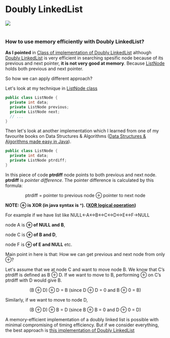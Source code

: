 # Doubly LinkedList
<img src="https://upload.wikimedia.org/wikipedia/commons/thumb/5/5e/Doubly-linked-list.svg/610px-Doubly-linked-list.svg.png" />
<br/>
<br/>

### How to use memory efficiently with Doubly LinkedList?

**As I pointed** in [Class of implementation of Doubly LinkedList](https://github.com/ferhad2207/Data-Structures-and-Algorithms/blob/master/DataStructures/LinkedLists/DoublyLinkedList/src/com/ferhad/DoublyLinkedList.java "DoublyLinkedList.java class") although [Doubly LinkedList](https://github.com/ferhad2207/Data-Structures-and-Algorithms/blob/master/DataStructures/LinkedLists/DoublyLinkedList/src/com/ferhad/DoublyLinkedList.java "DoublyLinkedList.java class") is very efficient in searching spesific node because of its previous and next pointer, **it is not very good at memory**. Because [ListNode](https://github.com/ferhad2207/Data-Structures-and-Algorithms/blob/master/DataStructures/LinkedLists/DoublyLinkedList/src/com/ferhad/ListNode.java "ListNode.java class") holds both previous and next pointer.

So how we can apply different approach?

Let's look at my technique in [ListNode class](https://github.com/ferhad2207/Data-Structures-and-Algorithms/blob/master/DataStructures/LinkedLists/DoublyLinkedList/src/com/ferhad/ListNode.java "ListNode.java class")

```java
public class ListNode {
  private int data;
  private ListNode previous;
  private ListNode next;
  // ...
}
```

Then let's look at another implementation which I learned from one of my favourite books on Data Structures & Algorithms ([Data Structures & Algorithms made easy in Java](https://www.amazon.com/Data-Structures-Algorithms-Made-Easy/dp/1468101277 "Data Structures & Algorithms made easy in Java on Amazon")).

```java
public class ListNode {
  private int data;
  private ListNode ptrdiff;
}
```

In this piece of code **ptrdiff** node points to both previous and next node. **ptrdiff** is *pointer difference*. The pointer difference is calculated by this formula:

<div align="center">
  ptrdiff = pointer to previous node ⊕ pointer to next node
</div>

**NOTE: ⊕ is XOR (in java syntax is ^). ([XOR logical operation](https://en.wikipedia.org/wiki/Exclusive_or "XOR in Wikipedia"))**

For example if we have list like NULL<-A<->B<->C<->D<->E<->F->NULL 

node A is **⊕ of NULL and B**,

node C is **⊕ of B and D**,

node F is **⊕ of E and NULL** etc.

Main point in here is that: How we can get previous and next node from only ⊕?

Let's assume that we at node C and want to move node B. We know that
C’s ptrdiff is defined as B ⊕ D. If we want to move to B, performing ⊕ on C’s ptrdiff with D
would give B.

<div align="center">
  (B ⊕ D) ⊕ D = B (since D ⊕ D = 0 and B ⊕ 0 = B)
</div>

Similarly, if we want to move to node D,

<div align="center">
  (B ⊕ D) ⊕ B = D (since B ⊕ B = 0 and D ⊕ 0 = D)
</div>

A memory-efficient implementation of a doubly linked list is possible with minimal
compromising of timing efficiency. But if we consider everything, the best approach is [this implementation of Doubly LinkedList](https://github.com/ferhad2207/Data-Structures-and-Algorithms/blob/master/DataStructures/LinkedLists/DoublyLinkedList/src/com/ferhad/DoublyLinkedList.java "DoublyLinkedList.java class")
